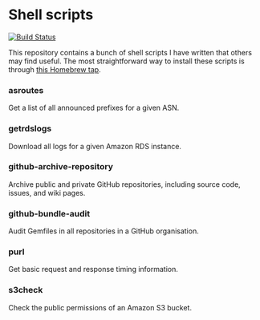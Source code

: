 # Shell scripts

[![Build Status](https://travis-ci.org/koenrh/shell-scripts.svg?branch=master)](https://travis-ci.org/koenrh/shell-scripts)

This repository contains a bunch of shell scripts I have written that others may find useful. The most straightforward way to install these scripts is through [this Homebrew tap](https://github.com/koenrh/homebrew-scripts).

### asroutes

Get a list of all announced prefixes for a given ASN.

### getrdslogs

Download all logs for a given Amazon RDS instance.

### github-archive-repository

Archive public and private GitHub repositories, including source code, issues,
and wiki pages.

### github-bundle-audit

Audit Gemfiles in all repositories in a GitHub organisation.

### purl

Get basic request and response timing information.

### s3check

Check the public permissions of an Amazon S3 bucket.
